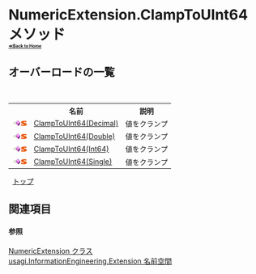 # NumericExtension.ClampToUInt64 メソッド <div style="font-size:30%"><a href="https://github.com/usagi/usagi.cs/blob/master/docs/Home.md">≪Back to Home</a></div> 


## オーバーロードの一覧
&nbsp;<table><tr><th></th><th>名前</th><th>説明</th></tr><tr><td>![Public メソッド](media/pubmethod.gif "Public メソッド")![静的メンバー](media/static.gif "静的メンバー")</td><td><a href="M_usagi_InformationEngineering_Extension_NumericExtension_ClampToUInt64.md">ClampToUInt64(Decimal)</a></td><td>
値をクランプ</td></tr><tr><td>![Public メソッド](media/pubmethod.gif "Public メソッド")![静的メンバー](media/static.gif "静的メンバー")</td><td><a href="M_usagi_InformationEngineering_Extension_NumericExtension_ClampToUInt64_1.md">ClampToUInt64(Double)</a></td><td>
値をクランプ</td></tr><tr><td>![Public メソッド](media/pubmethod.gif "Public メソッド")![静的メンバー](media/static.gif "静的メンバー")</td><td><a href="M_usagi_InformationEngineering_Extension_NumericExtension_ClampToUInt64_2.md">ClampToUInt64(Int64)</a></td><td>
値をクランプ</td></tr><tr><td>![Public メソッド](media/pubmethod.gif "Public メソッド")![静的メンバー](media/static.gif "静的メンバー")</td><td><a href="M_usagi_InformationEngineering_Extension_NumericExtension_ClampToUInt64_3.md">ClampToUInt64(Single)</a></td><td>
値をクランプ</td></tr></table>&nbsp;
<a href="#numericextension.clamptouint64-メソッド">トップ</a>

## 関連項目


#### 参照
<a href="T_usagi_InformationEngineering_Extension_NumericExtension.md">NumericExtension クラス</a><br /><a href="N_usagi_InformationEngineering_Extension.md">usagi.InformationEngineering.Extension 名前空間</a><br />